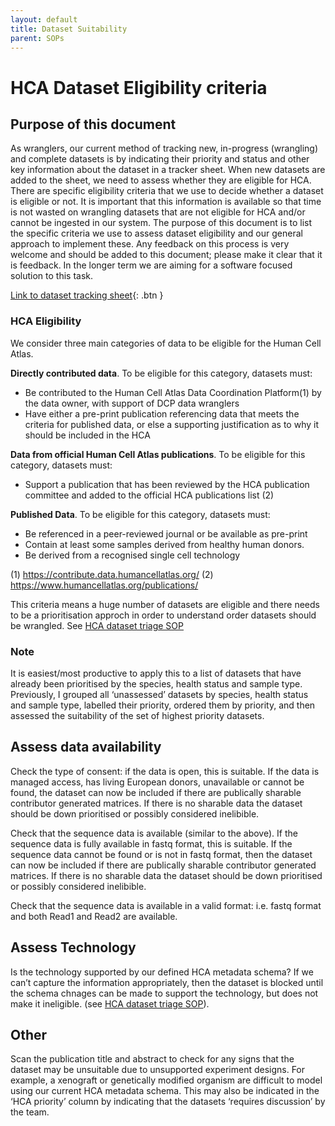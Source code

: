 ```yaml
---
layout: default
title: Dataset Suitability
parent: SOPs
---
```


# HCA Dataset Eligibility criteria 

## Purpose of this document
As wranglers, our current method of tracking new, in-progress (wrangling) and complete datasets is by indicating their priority and status and other key information about the dataset in a tracker sheet. When new datasets are added to the sheet, we need to assess whether they are eligible for HCA. There are specific eligibility criteria that we use to decide whether a dataset is eligible or not. It is important that this information is available so that time is not wasted on wrangling datasets that are not eligible for HCA and/or cannot be ingested in our system. The purpose of this document is to list the specific criteria we use to assess dataset eligibility and our general approach to implement these. Any feedback on this process is very welcome and should be added to this document; please make it clear that it is feedback. In the longer term we are aiming for a software focused solution to this task.

[Link to dataset tracking sheet](https://docs.google.com/spreadsheets/d/1rm5NZQjE-9rZ2YmK_HwjW-LgvFTTLs7Q6MzHbhPftRE/edit#gid=0){: .btn }

### HCA Eligibility

We consider three main categories of data to be eligible for the Human Cell Atlas.

**Directly contributed data**. 
To be eligible for this category, datasets must:
- Be contributed to the Human Cell Atlas Data Coordination Platform(1) by the data owner, with support of DCP data wranglers
- Have either a pre-print publication referencing data that meets the criteria for published data, or else a supporting justification as to why it should be included in the HCA

**Data from official Human Cell Atlas publications**. 
To be eligible for this category, datasets must:
- Support a publication that has been reviewed by the HCA publication committee and added to the official HCA publications list (2)

**Published Data**. 
To be eligible for this category, datasets must:
- Be referenced in a peer-reviewed journal or be available as pre-print
- Contain at least some samples derived from healthy human donors. 
- Be derived from a recognised single cell technology

(1)  https://contribute.data.humancellatlas.org/
(2)  https://www.humancellatlas.org/publications/

This criteria means a huge number of datasets are eligible and there needs to be a prioritisation approch in order to understand order datasets should be wrangled. See [HCA dataset triage SOP](https://ebi-ait.github.io/hca-ebi-wrangler-central/SOPs/dataset_triage_SOP.html)


### Note

It is easiest/most productive to apply this to a list of datasets that have already been prioritised by the species, health status and sample type. Previously, I grouped all ‘unassessed’ datasets by species, health status and sample type, labelled their priority, ordered them by priority, and then assessed the suitability of the set of highest priority datasets.

## Assess data availability

Check the type of consent: if the data is open, this is suitable. If the data is managed access, has living European donors, unavailable or cannot be found, the dataset can now be included if there are publically sharable contributor generated matrices. If there is no sharable data the dataset should be down prioritised or possibly considered inelibible.

Check that the sequence data is available (similar to the above). If the sequence data is fully available in fastq format, this is suitable. If the sequence data cannot be found or is not in fastq format, then the dataset can now be included if there are publically sharable contributor generated matrices. If there is no sharable data the dataset should be down prioritised or possibly considered inelibible.

Check that the sequence data is available in a valid format: i.e. fastq format and both Read1 and Read2 are available.

## Assess Technology

Is the technology supported by our defined HCA metadata schema? If we can’t capture the information appropriately, then the dataset is blocked until the schema chnages can be made to support the technology, but does not make it ineligible. (see [HCA dataset triage SOP](https://ebi-ait.github.io/hca-ebi-wrangler-central/SOPs/dataset_triage_SOP.html)).

## Other

Scan the publication title and abstract to check for any signs that the dataset may be unsuitable due to unsupported experiment designs. For example, a xenograft or genetically modified organism are difficult to model using our current HCA metadata schema. This may also be indicated in the ‘HCA priority’ column by indicating that the datasets ‘requires discussion’ by the team. 
